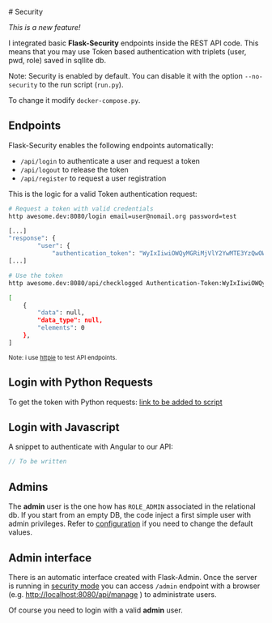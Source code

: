
# Security

*This is a new feature!*

I integrated basic **Flask-Security** endpoints inside the REST API code.
This means that you may use Token based authentication
with triplets (user, pwd, role) saved in sqllite db.

Note: Security is enabled by default.
You can disable it with the option `--no-security` to the run script
(`run.py`).

To change it modify `docker-compose.py`.

## Endpoints

Flask-Security enables the following endpoints automatically:

* `/api/login` to authenticate a user and request a token
* `/api/logout` to release the token
* `/api/register` to request a user registration

This is the logic for a valid Token authentication request:
```bash
# Request a token with valid credentials
http awesome.dev:8080/login email=user@nomail.org password=test

[...]
"response": {
        "user": {
            "authentication_token": "WyIxIiwiOWQyMGRiMjVlY2YwMTE3YzQwOWY3YTNjOTRkYWFiYTkiXQ.CTeH2A.H-tktpx5coUan-msBGJGi_gicXw",
[...]

# Use the token
http awesome.dev:8080/api/checklogged Authentication-Token:WyIxIiwiOWQyMGRiMjVlY2YwMTE3YzQwOWY3YTNjOTRkYWFiYTkiXQ.CTeIMQ.3Jn4HI00zMgmH928glDPxcUss8w

[
    {
        "data": null,
        "data_type": null,
        "elements": 0
    },
]

```

<small>Note: i use [httpie](http://httpie.org) to test API endpoints.</small>

## Login with Python Requests

To get the token with Python requests:
[link to be added to script](../flasktests/client.py)

## Login with Javascript

A snippet to authenticate with Angular to our API:
```javascript
// To be written
```

## Admins

The **admin** user is the one how has `ROLE_ADMIN` associated in the relational db.
If you start from an empty DB, the code inject a first simple user with admin
privileges. Refer to [configuration](conf.md) if you need to change the default values.


## Admin interface

There is an automatic interface created with Flask-Admin.
Once the server is running in [security mode](run.md#security-mode) you can access
`/admin` endpoint with a browser (e.g.
[http://localhost:8080/api/manage](http://localhost:8080/api/manage)
)
to administrate users.

Of course you need to login with a valid **admin** user.
